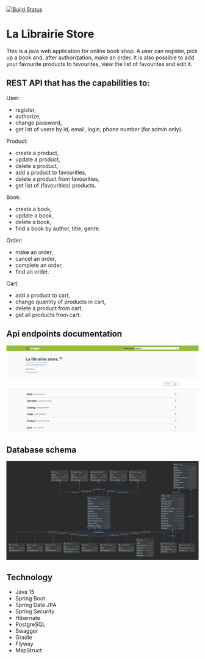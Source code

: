 [![Build Status](https://travis-ci.org/Sinitsina/La_LibrairieStore.svg?branch=main)](https://travis-ci.org/Sinitsina/La_LibrairieStore)
# La Librairie Store

This is a java web application for online book shop. A user can register, pick up a book and, after authorization, make an order. It is also possible to add your favourite products to favourites, view the list of favourites and edit it.

## REST API that has the capabilities to:

User:
- register,
- authorize,
- change password,
- get list of users by id, email, login, phone number (for admin only).

Product:
- create a product,
- update a product,
- delete a product,
- add a product to favourities,
- delete a product from favourities,
- get list of (favourities) products.

Book: 
- create a book,
- update a book,
- delete a book,
- find a book by author, title, genre.

Order:
- make an order,
- cancel an order,
- complete an order,
- find an order.

Cart:
- add a product to cart,
- change quantity of products in cart,
- delete a product from cart,
- get all products from cart.


## Api endpoints documentation
![Swagger](https://github.com/Sinitsina/La_LibrairieStore/blob/main/src/main/resources/Swagger.png)

## Database schema
![DB](https://github.com/Sinitsina/La_LibrairieStore/blob/main/src/main/resources/DB.png)

## Technology
- Java 15
- Spring Boot
- Spring Data JPA
- Spring Security
- Hibernate
- PostgreSQL
- Swagger
- Gradle
- Flyway
- MapStruct
